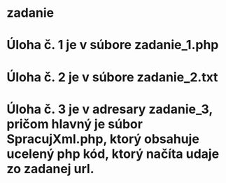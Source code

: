 # zadanie

# Úloha č. 1 je v súbore zadanie_1.php
# Úloha č. 2 je v súbore zadanie_2.txt
# Úloha č. 3 je v adresary zadanie_3, pričom hlavný je súbor SpracujXml.php, ktorý obsahuje ucelený php kód, ktorý načíta udaje zo zadanej url.
